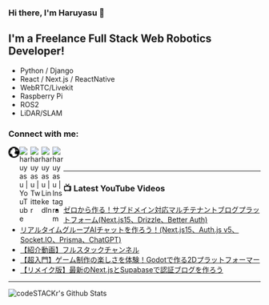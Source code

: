### Hi there, I'm Haruyasu 👋

## I'm a Freelance Full Stack Web Robotics Developer!
- Python / Django
- React / Next.js / ReactNative
- WebRTC/Livekit
- Raspberry Pi
- ROS2
- LiDAR/SLAM

### Connect with me:

[<img align="left" alt="harusoft.net" width="22px" src="https://raw.githubusercontent.com/iconic/open-iconic/master/svg/globe.svg" />][website]
[<img align="left" alt="haruyasu | YouTube" width="22px" src="https://cdn.jsdelivr.net/npm/simple-icons@v3/icons/youtube.svg" />][youtube]
[<img align="left" alt="haruyasu | Twitter" width="22px" src="https://cdn.jsdelivr.net/npm/simple-icons@v3/icons/twitter.svg" />][twitter]
[<img align="left" alt="haruyasu | LinkedIn" width="22px" src="https://cdn.jsdelivr.net/npm/simple-icons@v3/icons/linkedin.svg" />][linkedin]
[<img align="left" alt="haruyasu | Instagram" width="22px" src="https://cdn.jsdelivr.net/npm/simple-icons@v3/icons/instagram.svg" />][instagram]

<br />
<br />

---

### 📺 Latest YouTube Videos
<!-- YOUTUBE:START -->
- [ゼロから作る！サブドメイン対応マルチテナントブログプラットフォーム&lpar;Next.js15、Drizzle、Better Auth&rpar;](https://www.youtube.com/watch?v=u5iJuF_sjGc)
- [リアルタイムグループAIチャットを作ろう！&lpar;Next.js15、Auth.js v5、Socket.IO、Prisma、ChatGPT&rpar;](https://www.youtube.com/watch?v=l15XpLFkr-A)
- [【紹介動画】フルスタックチャンネル](https://www.youtube.com/watch?v=lZ5n-xcxS3k)
- [【超入門】ゲーム制作の楽しさを体験！Godotで作る2Dプラットフォーマー](https://www.youtube.com/watch?v=us3BMH7hvyw)
- [【リメイク版】最新のNext.jsとSupabaseで認証ブログを作ろう](https://www.youtube.com/watch?v=g5XPPGikJqY)
<!-- YOUTUBE:END -->

---

<img align="left" alt="codeSTACKr's Github Stats" src="https://github-readme-stats.vercel.app/api?username=haruyasu&show_icons=true&hide_border=true" />

[website]: https://harusoft.net/
[twitter]: https://twitter.com/hathle
[youtube]: https://www.youtube.com/channel/UCjpXqPZM1UPJoiyNVUTixqQ/
[instagram]: https://www.instagram.com/hathle/
[linkedin]: https://www.linkedin.com/in/haruyasu/
